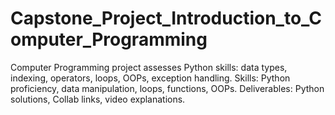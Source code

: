 # Capstone_Project_Introduction_to_Computer_Programming
Computer Programming project assesses Python skills: data types, indexing, operators, loops, OOPs, exception handling. Skills: Python proficiency, data manipulation, loops, functions, OOPs. Deliverables: Python solutions, Collab links, video explanations.
